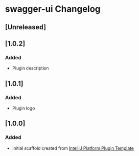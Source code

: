 <!-- Keep a Changelog guide -> https://keepachangelog.com -->

# swagger-ui Changelog

## [Unreleased]
## [1.0.2]
### Added
- Plugin description
## [1.0.1]
### Added
- Plugin logo
## [1.0.0]
### Added
- Initial scaffold created from [IntelliJ Platform Plugin Template](https://github.com/JetBrains/intellij-platform-plugin-template)
